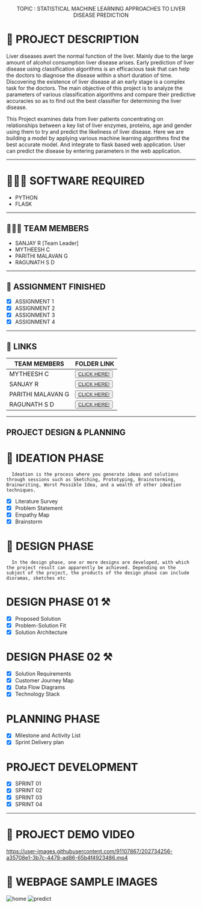 
<p align="center">
    TOPIC : STATISTICAL MACHINE LEARNING APPROACHES TO LIVER DISEASE PREDICTION 
  </p>


<!-- Description -->

# 📝 PROJECT DESCRIPTION

Liver diseases avert the normal function of the liver. Mainly due to the large amount of alcohol consumption liver disease arises. Early prediction of liver disease using classification algorithms is an efficacious task that can help the doctors to diagnose the disease within a short duration of time. Discovering the existence of liver disease at an early stage is a complex task for the doctors. The main objective of this project is to analyze the parameters of various classification algorithms and compare their predictive accuracies so as to find out the best classifier for determining the liver disease.

This Project examines data from liver patients concentrating on relationships between a key list of liver enzymes, proteins, age and gender using them to try and predict the likeliness of liver disease. Here we are building a model by applying various machine learning algorithms find the best accurate model. And integrate to flask based web application. User can predict the disease by entering parameters in the web application.
<hr>

# 👨🏻‍💻 SOFTWARE REQUIRED <br />
- PYTHON<br />
- FLASK<br />

<hr>

## 🧑🏻‍🦰 TEAM MEMBERS
- SANJAY R [Team Leader]
- MYTHEESH C   
- PARITHI MALAVAN G
- RAGUNATH S D

<hr>

## 📒 ASSIGNMENT FINISHED
- [x] ASSIGNMENT 1
- [x] ASSIGNMENT 2
- [x] ASSIGNMENT 3 
- [x] ASSIGNMENT 4
<hr>

## 🔗 LINKS

| TEAM MEMBERS | FOLDER LINK    |
| ------------- | ------------- |
| MYTHEESH C  | <button> <a href="https://github.com/IBM-EPBL/IBM-Project-14487-1659586233/tree/main/ASSESSMENT/TEAM%20MEMBER%2002">CLICK HERE!  </a></button>         
| SANJAY R | <button> <a href="https://github.com/IBM-EPBL/IBM-Project-14487-1659586233/tree/main/ASSESSMENT/TEAM%20LEADER">CLICK HERE!  </a> </button> |
| PARITHI MALAVAN G  | <button><a href="https://github.com/IBM-EPBL/IBM-Project-14487-1659586233/tree/main/ASSESSMENT/TEAM%20MEMBER%2003">CLICK HERE!  </a> </button> |
| RAGUNATH S D     | <button><a href="https://github.com/IBM-EPBL/IBM-Project-14487-1659586233/tree/main/ASSESSMENT/TEAM%20MEMBER%2004">CLICK HERE!  </a> </button> |

<hr>

## PROJECT DESIGN & PLANNING
# 🧩 IDEATION PHASE

      Ideation is the process where you generate ideas and solutions through sessions such as Sketching, Prototyping, Brainstorming, Brainwriting, Worst Possible Idea, and a wealth of other ideation techniques.
- [x] Literature Survey
- [x] Problem Statement
- [x] Empathy Map
- [x] Brainstorm

# 📝 DESIGN PHASE 
      In the design phase, one or more designs are developed, with which the project result can apparently be achieved. Depending on the subject of the project, the products of the design phase can include dioramas, sketches etc

# DESIGN PHASE 01 ⚒️
- [x] Proposed Solution
- [x] Problem-Solution Fit
- [x] Solution Architecture

# DESIGN PHASE 02 ⚒️
- [x] Solution Requirements
- [x] Customer Journey Map
- [x] Data Flow Diagrams
- [x] Technology Stack

# PLANNING PHASE
- [x] Milestone and Activity List
- [x] Sprint Delivery plan

# PROJECT DEVELOPMENT 
- [x] SPRINT 01
- [x] SPRINT 02
- [x] SPRINT 03
- [x] SPRINT 04

<hr>



# 📝 PROJECT DEMO VIDEO

https://user-images.githubusercontent.com/91107867/202734256-a35708e1-3b7c-4478-ad86-65b4f4923486.mp4

# 📝 WEBPAGE SAMPLE IMAGES

![home](https://user-images.githubusercontent.com/91107867/202743695-fbf865d4-c096-45d1-8984-e7958fba9245.jpg)
![predict](https://user-images.githubusercontent.com/91107867/202743720-394082ad-809f-4bbd-8e1b-3ee3fd1d18ee.jpg)
